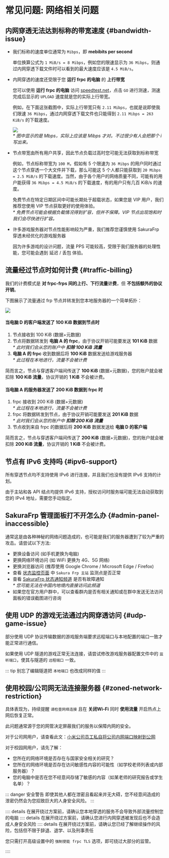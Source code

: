 # 常见问题: 网络相关问题

## 内网穿透无法达到标称的带宽速度 {#bandwidth-issue}

- 我们标称的速度单位通常为 `Mibps`，即 **mebibits per second**

   单位换算公式为 `1 MiB/s = 8 Mibps`，例如您的限速显示为 `36 Mibps`，则通过内网穿透下载文件时可以看到的最大速度应该是 `4.5 MiB/s`。

- 内网穿透的速度还受限于您 **运行 frpc 的电脑** 的 **上行带宽**

   您可以使用 **运行 frpc 的电脑** 访问 [speedtest.net](https://www.speedtest.net)，点击 `GO` 进行测速，测速完成后显示的 `UPLOAD` 速度就是您的实际上行带宽。

   例如，在下面这张截图中，实际上行带宽只有 `2.11 Mibps`，也就是说即使我们限速 `36 Mibps`，通过内网穿透下载文件也只能得到 `2.11 Mibps = 263 KiB/s` 的下载速度。

  ![](./_images/network-speedtest.png)  
  _* 图中显示的是 Mbps，实际上应该是 Mibps 才对。不过很少有人会把那个 i 写出来。_

- 节点带宽由所有用户共享，因此节点负载过高时您可能无法获取到标称带宽

   例如，节点标称带宽为 `100 M`，假如有 5 个限速为 `36 Mibps` 的用户同时通过这个节点穿透一个大文件并下载，那么可能这 5 个人都只能获取到 `20 Mibps = 2.5 MiB/s` 的下载速度。当然，由于各个用户的网络质量不同，可能有的用户能获得 `36 Mibps = 4.5 MiB/s` 的下载速度，有的用户只有几百 KiB/s 的速度。

   免费节点在特定日期区间中可能长期处于超载状态，如果您是 VIP 用户，我们推荐您使用 VIP 节点获取更好的使用体验。  
   _* 免费节点可能会根据负载情况得到扩容，但并不保障。VIP 节点出现饱和时我们会尽快进行扩容。_

- 许多游戏服务器对节点性能影响较为严重，我们推荐您谨慎使用 SakuraFrp 穿透未经优化的游戏服务器

   因为许多游戏的设计问题，流量 PPS 可能较高，受限于我们服务器的处理性能，您可能会遇到 延迟 / 丢包 体验。  

## 流量经过节点时如何计费 {#traffic-billing}

我们的计费模式是 **对 frpc-frps 间的上行、下行流量计费**，但 **不包括额外的协议开销**。

下图展示了流量通过 frp 节点并转发到您本地服务器的一个简单拓扑：

![](../_images/basics-5.svg)

#### 当电脑 D 的客户端发送了 100 KiB 数据到节点时

1. 节点接收到 100 KiB (数据+元数据)  
1. 节点将数据转发到 **电脑 A 的 frpc**，由于协议开销可能要发送 **101 KiB** 数据  
   _* 此时我们会从您的账户中 **扣除 100 KiB 流量**_
1. **电脑 A 的 frpc** 收到数据后将 **100 KiB** 数据发送给游戏服务器  
   _* 此过程在本地进行，流量不会被计费_

简而言之，节点与穿透客户端间传送了 **100 KiB** (数据+元数据)，您的账户就会被扣除 **100 KiB 流量**，协议开销的 **1 KiB** 不会被计费。

#### 当电脑 A 的服务器发送了 200 KiB 数据到 frpc 时

1. frpc 接收到 200 KiB (数据+元数据)  
   _* 此过程在本地进行，流量不会被计费_
1. frpc 将数据转发到节点，由于协议开销可能要发送 **201 KiB** 数据  
   _* 此时我们会从您的账户中 **扣除 200 KiB 流量**_
1. 节点收到来自 frpc 的数据后将 **200 KiB** 数据发送给 **电脑 D 的客户端**

简而言之，节点与穿透客户端间传送了 **200 KiB** (数据+元数据)，您的账户就会被扣除 **200 KiB 流量**，协议开销的 **1 KiB** 不会被计费。

## 节点有 IPv6 支持吗 {#ipv6-support}

所有穿透节点均不支持使用 IPv6 进行连接，并且我们也没有提供 IPv6 支持的计划。

由于主站和各 API 结点均提供 IPv6 支持，授权访问时服务端可能无法自动获取到您的 IPv4 地址，需要您手动指定。

## SakuraFrp 管理面板打不开怎么办 {#admin-panel-inaccessible}

通常这是由各种神秘的网络问题造成的，也可能是我们的服务器遭到了较为严重的攻击。请尝试以下方法:

- 更换设备访问 (如手机更换为电脑)
- 更换网络环境访问 (如 WiFi 更换为 4G、5G 网络)
- 更换浏览器访问 (推荐使用 Google Chrome / Microsoft Edge / Firefox)
- 查看 [状态监控页面](https://status.natfrp.com/) 中 `Sakura Frp 主站` 监测点是否正常
- 查看 [SakuraFrp 状态通知频道](https://t.me/natfrp_status) 是否有故障通知  
  _* 您可能无法在中国内地境内直接访问此频道_
- 如果您在官方用户群中，可以查看群内是否有相关通知或在群中发送无法访问面板的错误截图进行咨询

## 使用 UDP 的游戏无法通过内网穿透访问 {#udp-game-issue}

部分使用 UDP 协议传输数据的游戏服务端要求远程端口与本地配置的端口一致才能正常进行通信。

如果使用 UDP 隧道的游戏正常无法连接，请尝试修改游戏服务器配置文件中的 `监听端口`，使其与隧道的 `远程端口` 一致。

::: tip
别忘了编辑隧道把 `本地端口` 也改成同样的值
:::

## 使用校园/公司网无法连接服务器 {#zoned-network-restriction}

具体表现为，持续提醒 `请检查网络连接` 且在 **关闭Wi-Fi** 同时 **使用流量** 开启热点上网后恢复正常。

此问题通常源于您的网管决定屏蔽我们的服务以保障内网的安全。

对于公司网用户，请查看此文：[小米公司员工私自将公司内网端口映射到公网](https://www.v2ex.com/t/726197)

对于校园网用户，请先了解：

- 您所在的网络环境是否存在与国家安全相关的研究？
- 您所在的网络环境是否存在访问敏感性内容的可能性（如学校老师列表或内部服务器）？
- 您的电脑中是否在您不经意间存储了敏感的内容（如某老师的研究报告或学生名单）？

::: danger 安全警告
即使其他人都在泄密且看起来并无大碍，您不经意间造成的泄密仍然会为您招致巨大的人身安全风险。
:::

:::: details 在展开绕过方案前，请确认您本地穿透的服务不会导致外部流量控制您的电脑
:::: details 在展开绕过方案前，请确认您进行内网穿透被发现后也不会造成人身安全风险
:::: details 在展开绕过方案前，请确认您已经了解继续操作的风险，包括但不限于辞退、退学、以及刑事责任

您只需打开高级设置中的 `强制使能 frpc TLS` 选项，即可绕过大部分的监管。

::::

